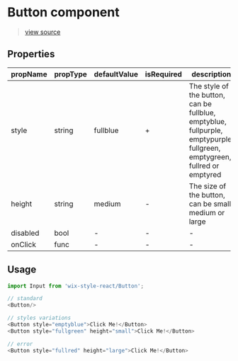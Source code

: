 # Button component

> [view source](https://github.com/wix/wix-style-react/blob/master/stories/Button.js)

## Properties

| propName | propType | defaultValue | isRequired | description |
|----------|----------|--------------|------------|-------------|
| style | string | fullblue | + | The style of the button, can be fullblue, emptyblue, fullpurple, emptypurple, fullgreen, emptygreen, fullred or emptyred
| height | string | medium | - | The size of the button, can be small, medium or large |
| disabled | bool | - | - | - |
| onClick | func | - | - | - |

## Usage

```js
import Input from 'wix-style-react/Button';

// standard
<Button/>

// styles variations
<Button style="emptyblue">Click Me!</Button>
<Button style="fullgreen" height="small">Click Me!</Button>

// error
<Button style="fullred" height="large">Click Me!</Button>
```
